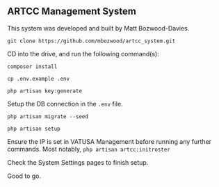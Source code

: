 ## ARTCC Management System

This system was developed and built by Matt Bozwood-Davies.

`git clone https://github.com/mbozwood/artcc_system.git`

CD into the drive, and run the following command(s):
 
`composer install`
 
`cp .env.example .env`

`php artisan key:generate`

Setup the DB connection in the `.env` file.

`php artisan migrate --seed`

`php artisan setup`

Ensure the IP is set in VATUSA Management before running any further commands. Most notably, `php artisan artcc:initroster`

Check the System Settings pages to finish setup.

Good to go.

